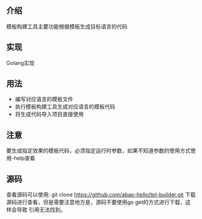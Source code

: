 ## 介绍

模板构建工具主要功能根据模板生成目标语言的代码

## 实现

Golang实现
	
## 用法

* 编写对应语言的模板文件
* 执行模板构建工具生成对应语言的模板代码
* 将生成代码导入项目直接使用

## 注意

要生成指定效果的模板代码，必须指定运行时参数，如果不知道参数的使用方式使用-help查看

## 源码

查看源码可以使用: git clone https://github.com/abao-hello/tpl-builder.git
下载源码进行查看，但是需要注意地方是，源码不要使用go get的方式进行下载，这样会导致
引用无法找到。
